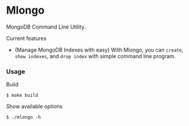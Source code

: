 # Mlongo

MongoDB Command Line Utility.

Current features

- (Manage MongoDB Indexes with easy) With Mlongo, you can `create`, `show indexes`, and `drop index` with simple command line program.

### Usage

Build
```shell
$ make build
```

Show available options
```shell
$ ./mlongo -h
```
